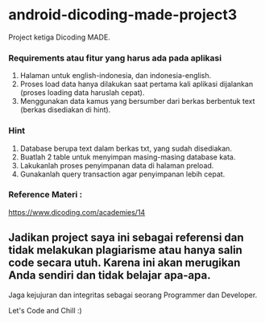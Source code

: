# android-dicoding-made-project3
Project ketiga Dicoding MADE.

### Requirements atau fitur yang harus ada pada aplikasi

1. Halaman untuk english-indonesia, dan indonesia-english.
2. Proses load data hanya dilakukan saat pertama kali aplikasi dijalankan (proses loading data haruslah cepat).
3. Menggunakan data kamus yang bersumber dari berkas berbentuk text (berkas disediakan di hint).


### Hint

1. Database berupa text dalam berkas txt, yang sudah disediakan.
2. Buatlah 2 table untuk menyimpan masing-masing database kata.
3. Lakukanlah proses penyimpanan data di halaman preload. 
4. Gunakanlah query transaction agar penyimpanan lebih cepat.

### Reference Materi :
https://www.dicoding.com/academies/14

## Jadikan project saya ini sebagai referensi dan tidak melakukan plagiarisme atau hanya salin code secara utuh. Karena ini akan merugikan Anda sendiri dan tidak belajar apa-apa.
Jaga kejujuran dan integritas sebagai seorang Programmer dan Developer.

Let's Code and Chill :)
